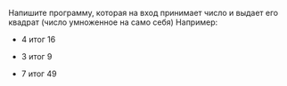 Напишите программу, которая на вход принимает число и выдает его квадрат (число умноженное на само себя)
Например: 

- 4 итог 16

- 3 итог 9 

- 7 итог 49
